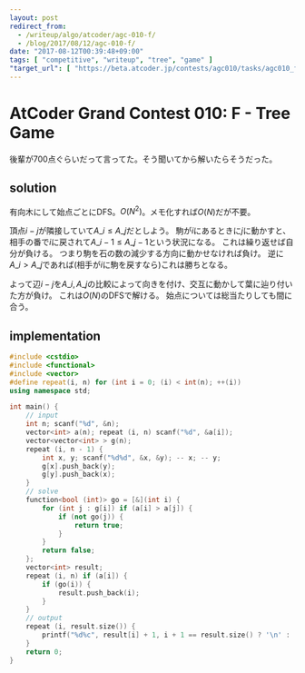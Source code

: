 ```yaml
---
layout: post
redirect_from:
  - /writeup/algo/atcoder/agc-010-f/
  - /blog/2017/08/12/agc-010-f/
date: "2017-08-12T00:39:48+09:00"
tags: [ "competitive", "writeup", "tree", "game" ]
"target_url": [ "https://beta.atcoder.jp/contests/agc010/tasks/agc010_f" ]
---
```


# AtCoder Grand Contest 010: F - Tree Game

後輩が$700$点ぐらいだって言ってた。そう聞いてから解いたらそうだった。

## solution

有向木にして始点ごとにDFS。$O(N^2)$。メモ化すれば$O(N)$だが不要。

頂点$i - j$が隣接していて$A\_i \le A\_j$だとしよう。
駒が$i$にあるときに$j$に動かすと、相手の番で$i$に戻されて$A\_i-1 \le A\_j-1$という状況になる。
これは繰り返せば自分が負ける。
つまり駒を石の数の減少する方向に動かせなければ負け。
逆に$A\_i \gt A\_j$であれば(相手が$i$に駒を戻すなら)これは勝ちとなる。

よって辺$i - j$を$A\_i, A\_j$の比較によって向きを付け、交互に動かして葉に辿り付いた方が負け。
これは$O(N)$のDFSで解ける。
始点については総当たりしても間に合う。

## implementation

``` c++
#include <cstdio>
#include <functional>
#include <vector>
#define repeat(i, n) for (int i = 0; (i) < int(n); ++(i))
using namespace std;

int main() {
    // input
    int n; scanf("%d", &n);
    vector<int> a(n); repeat (i, n) scanf("%d", &a[i]);
    vector<vector<int> > g(n);
    repeat (i, n - 1) {
        int x, y; scanf("%d%d", &x, &y); -- x; -- y;
        g[x].push_back(y);
        g[y].push_back(x);
    }
    // solve
    function<bool (int)> go = [&](int i) {
        for (int j : g[i]) if (a[i] > a[j]) {
            if (not go(j)) {
                return true;
            }
        }
        return false;
    };
    vector<int> result;
    repeat (i, n) if (a[i]) {
        if (go(i)) {
            result.push_back(i);
        }
    }
    // output
    repeat (i, result.size()) {
        printf("%d%c", result[i] + 1, i + 1 == result.size() ? '\n' : ' ');
    }
    return 0;
}
```
